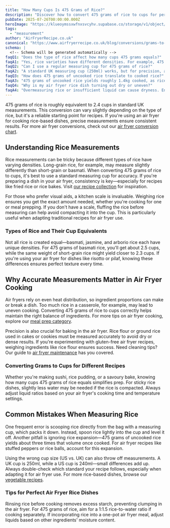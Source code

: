 ```yaml
---
title: "How Many Cups Is 475 Grams of Rice?"
description: "Discover how to convert 475 grams of rice to cups for perfect air fryer meals. Get accurate measurements and cooking tips in seconds!"
pubDate: 2025-07-26T00:00:00.000Z
heroImage: "https://klueoymssxwfnxsvcyhv.supabase.co/storage/v1/object/public/Shmucket/how-many-cups-is-475-grams-of-rice.webp"
tags:
  - "measurement"
author: "AirFryerRecipe.co.uk"
canonical: "https://www.airfryerrecipe.co.uk/blog/conversions/grams-to-cups/how-many-cups-is-475-grams-of-rice"
schema: |
  <!-- Schema will be generated automatically -->
faqQ1: "Does the type of rice affect how many cups 475 grams equals?"
faqA1: "Yes, rice varieties have different densities. For example, 475 grams of basmati rice is about 2.5 cups, while short-grain rice may be closer to 2.3 cups. Always check specific conversions for the rice type you're using."
faqQ2: "Can I use a regular measuring cup for 475 grams of rice?"
faqA2: "A standard UK measuring cup (250ml) works, but for precision, a kitchen scale is best. If using cups, fluff the rice first and spoon it in lightly to avoid compacting."
faqQ3: "How does 475 grams of uncooked rice translate to cooked rice?"
faqA3: "475 grams of uncooked rice yields roughly 1.4kg cooked, as rice triples in volume when prepared. Adjust portions accordingly for air fryer recipes to avoid overcrowding."
faqQ4: "Why is my air fryer rice dish turning out dry or uneven?"
faqA4: "Overmeasuring rice or insufficient liquid can cause dryness. Ensure you've converted 475 grams to cups accurately and adjust cooking times based on your air fryer model. Stirring halfway through also promotes even cooking."
---
```

<p>475 grams of rice is roughly equivalent to 2.4 cups in standard UK measurements. This conversion can vary slightly depending on the type of rice, but it's a reliable starting point for recipes. If you're using an air fryer for cooking rice-based dishes, precise measurements ensure consistent results. For more air fryer conversions, check out our <a href=https://www.airfryerrecipe.co.uk/air-fryer-conversion-chart>air fryer conversion chart</a>.</p>  

<h2>Understanding Rice Measurements</h2>  
<p>Rice measurements can be tricky because different types of rice have varying densities. Long-grain rice, for example, may measure slightly differently than short-grain or basmati. When converting 475 grams of rice to cups, it's best to use a standard measuring cup for accuracy. If you're preparing a dish in your air fryer, consistency is key—especially for recipes like fried rice or rice bakes. Visit <a href=https://www.airfryerrecipe.co.uk/recipes>our recipe collection</a> for inspiration.</p>  

<p>For those who prefer visual aids, a kitchen scale is invaluable. Weighing rice ensures you get the exact amount needed, whether you're cooking for one or meal prepping. If you don't have a scale, fluffing the rice before measuring can help avoid compacting it into the cup. This is particularly useful when adapting traditional recipes for air fryer use.</p>  

<h3>Types of Rice and Their Cup Equivalents</h3>  
<p>Not all rice is created equal—basmati, jasmine, and arborio rice each have unique densities. For 475 grams of basmati rice, you'll get about 2.5 cups, while the same weight of short-grain rice might yield closer to 2.3 cups. If you're using your air fryer for dishes like risotto or pilaf, knowing these differences ensures perfect texture every time.</p>  

<h2>Why Accurate Measurements Matter in Air Fryer Cooking</h2>  
<p>Air fryers rely on even heat distribution, so ingredient proportions can make or break a dish. Too much rice in a casserole, for example, may lead to uneven cooking. Converting 475 grams of rice to cups correctly helps maintain the right balance of ingredients. For more tips on air fryer cooking, explore our <a href=https://www.airfryerrecipe.co.uk/recipe-category/meal-prep>meal prep category</a>.</p>  

<p>Precision is also crucial for baking in the air fryer. Rice flour or ground rice used in cakes or cookies must be measured accurately to avoid dry or dense results. If you're experimenting with gluten-free air fryer recipes, weighing ingredients like rice flour ensures success. Need cleaning tips? Our guide to <a href=https://www.airfryerrecipe.co.uk/air-fryer-cleaner>air fryer maintenance</a> has you covered.</p>  

<h3>Converting Grams to Cups for Different Recipes</h3>  
<p>Whether you're making sushi, rice pudding, or a savoury bake, knowing how many cups 475 grams of rice equals simplifies prep. For sticky rice dishes, slightly less water may be needed if the rice is compacted. Always adjust liquid ratios based on your air fryer's cooking time and temperature settings.</p>  

<h2>Common Mistakes When Measuring Rice</h2>  
<p>One frequent error is scooping rice directly from the bag with a measuring cup, which packs it down. Instead, spoon rice lightly into the cup and level it off. Another pitfall is ignoring rice expansion—475 grams of uncooked rice yields about three times that volume once cooked. For air fryer recipes like stuffed peppers or rice balls, account for this expansion.</p>  

<p>Using the wrong cup size (US vs. UK) can also throw off measurements. A UK cup is 250ml, while a US cup is 240ml—small differences add up. Always double-check which standard your recipe follows, especially when adapting it for air fryer use. For more rice-based dishes, browse our <a href=https://www.airfryerrecipe.co.uk/recipe-category/vegetables>vegetable recipes</a>.</p>  

<h3>Tips for Perfect Air Fryer Rice Dishes</h3>  
<p>Rinsing rice before cooking removes excess starch, preventing clumping in the air fryer. For 475 grams of rice, aim for a 1:1.5 rice-to-water ratio if cooking separately. If incorporating rice into a one-pot air fryer meal, adjust liquids based on other ingredients' moisture content.</p>
